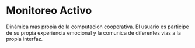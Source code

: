 # Monitoreo Activo



Dinámica mas propia de la computacion cooperativa. El usuario es participe de su propia experiencia emocional y la comunica de diferentes vías a la propia interfaz.

